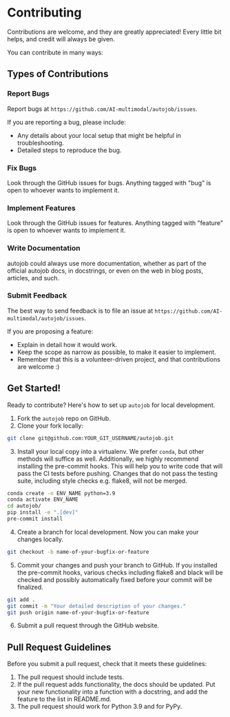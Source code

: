 # Contributing

Contributions are welcome, and they are greatly appreciated! Every
little bit helps, and credit will always be given.

You can contribute in many ways:

## Types of Contributions

### Report Bugs

Report bugs at `https://github.com/AI-multimodal/autojob/issues`.

If you are reporting a bug, please include:

* Any details about your local setup that might be helpful in troubleshooting.
* Detailed steps to reproduce the bug.

### Fix Bugs

Look through the GitHub issues for bugs. Anything tagged with "bug"
is open to whoever wants to implement it.

### Implement Features

Look through the GitHub issues for features. Anything tagged with "feature"
is open to whoever wants to implement it.

### Write Documentation

autojob could always use more documentation, whether
as part of the official autojob docs, in docstrings,
or even on the web in blog posts, articles, and such.

### Submit Feedback

The best way to send feedback is to file an issue at `https://github.com/AI-multimodal/autojob/issues`.

If you are proposing a feature:

* Explain in detail how it would work.
* Keep the scope as narrow as possible, to make it easier to implement.
* Remember that this is a volunteer-driven project, and that contributions
  are welcome :)

## Get Started!

Ready to contribute? Here's how to set up `autojob` for local development.

1. Fork the `autojob` repo on GitHub.
2. Clone your fork locally:

```bash
git clone git@github.com:YOUR_GIT_USERNAME/autojob.git
```

3. Install your local copy into a virtualenv. We prefer `conda`, but other methods will suffice as well. Additionally, we highly recommend installing the pre-commit hooks. This will help you to write code that will pass the CI tests before pushing. Changes that do not pass the testing suite, including style checks e.g. flake8, will not be merged.

```bash
conda create -n ENV_NAME python=3.9
conda activate ENV_NAME
cd autojob/
pip install -e ".[dev]"
pre-commit install
```

4. Create a branch for local development. Now you can make your changes locally.

```bash
git checkout -b name-of-your-bugfix-or-feature
```

5. Commit your changes and push your branch to GitHub. If you installed the pre-commit hooks, various checks including flake8 and black will be checked and possibly automatically fixed before your commit will be finalized.

```bash
git add .
git commit -m "Your detailed description of your changes."
git push origin name-of-your-bugfix-or-feature
````

6. Submit a pull request through the GitHub website.

## Pull Request Guidelines

Before you submit a pull request, check that it meets these guidelines:

1. The pull request should include tests.
2. If the pull request adds functionality, the docs should be updated. Put
   your new functionality into a function with a docstring, and add the
   feature to the list in README.md.
3. The pull request should work for Python 3.9 and for PyPy.

